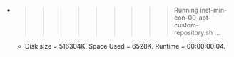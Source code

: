 * >>>>>>>>> Running inst-min-con-00-apt-custom-repository.sh ...
  * Disk size = 516304K. Space Used = 6528K. Runtime = 00:00:00:04.
